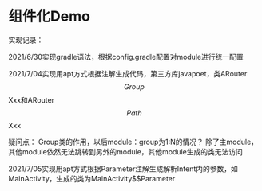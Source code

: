 # 组件化Demo

实现记录：

2021/6/30实现gradle语法，根据config.gradle配置对module进行统一配置

2021/7/04实现用apt方式根据注解生成代码，第三方库javapoet，类ARouter$$Group$$Xxx和ARouter$$Path$$Xxx
 
疑问点：
    Group类的作用，以后module：group为1:N的情况？
    除了主module，其他module依然无法跳转到另外的module，其他module生成的类无法访问

2021/7/05实现用apt方式根据Parameter注解生成解析Intent内的参数，如MainActivity，生成的类为MainActivity$$Parameter
